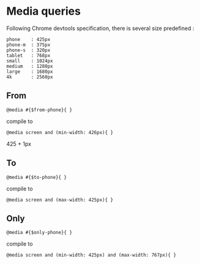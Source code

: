 # Media queries

Following Chrome devtools specification, there is several size predefined :

~~~
phone    : 425px
phone-m  : 375px
phone-s  : 320px
tablet   : 768px
small    : 1024px
medium   : 1280px
large    : 1680px
4k       : 2560px
~~~

## From

~~~
@media #{$from-phone}{ }
~~~

compile to
~~~
@media screen and (min-width: 426px){ }
~~~
425 + 1px

## To

~~~
@media #{$to-phone}{ }
~~~

compile to
~~~
@media screen and (max-width: 425px){ }
~~~

## Only

~~~
@media #{$only-phone}{ }
~~~

compile to
~~~
@media screen and (min-width: 425px) and (max-width: 767px){ }
~~~
